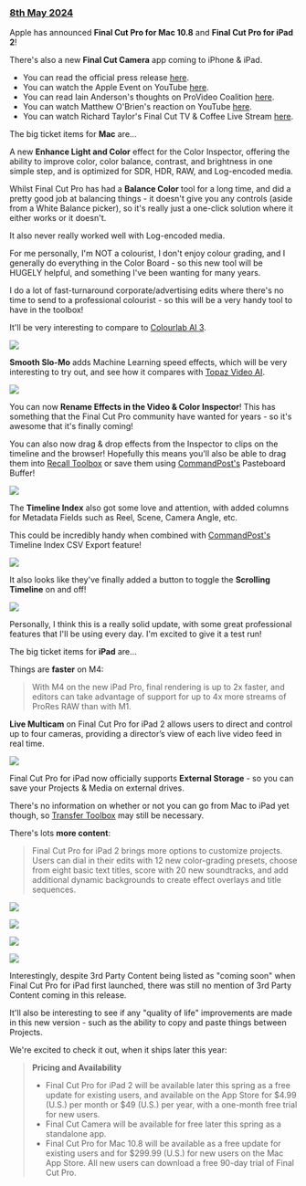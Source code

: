 ### [8th May 2024](/news/20240508)

Apple has announced **Final Cut Pro for Mac 10.8** and **Final Cut Pro for iPad 2**!

There's also a new **Final Cut Camera** app coming to iPhone & iPad.

- You can read the official press release [here](https://www.apple.com/newsroom/2024/05/final-cut-pro-transforms-video-creation-with-live-multicam-on-ipad-and-new-ai-features-on-mac/).
- You can watch the Apple Event on YouTube [here](https://www.youtube.com/watch?v=f1J38FlDKxo).
- You can read Iain Anderson's thoughts on ProVideo Coalition [here](https://www.provideocoalition.com/final-cut-pro-10-8-for-mac-announced/).
- You can watch Matthew O'Brien's reaction on YouTube [here](https://www.youtube.com/watch?v=KpqQi6BBlYY).
- You can watch Richard Taylor's Final Cut TV & Coffee Live Stream [here](https://www.youtube.com/watch?v=1J7zdaqlcl0).

The big ticket items for **Mac** are...

A new **Enhance Light and Color** effect for the Color Inspector, offering the ability to improve color, color balance, contrast, and brightness in one simple step, and is optimized for SDR, HDR, RAW, and Log-encoded media.

Whilst Final Cut Pro has had a **Balance Color** tool for a long time, and did a pretty good job at balancing things - it doesn't give you any controls (aside from a White Balance picker), so it's really just a one-click solution where it either works or it doesn't.

It also never really worked well with Log-encoded media.

For me personally, I'm NOT a colourist, I don't enjoy colour grading, and I generally do everything in the Color Board - so this new tool will be HUGELY helpful, and something I've been wanting for many years.

I do a lot of fast-turnaround corporate/advertising edits where there's no time to send to a professional colourist - so this will be a very handy tool to have in the toolbox!

It'll be very interesting to compare to [Colourlab AI 3](https://colourlab.ai).

![](/static/enhance-light-and-color.jpg)

**Smooth Slo-Mo** adds Machine Learning speed effects, which will be very interesting to try out, and see how it compares with [Topaz Video AI](https://www.topazlabs.com/topaz-video-ai).

![](/static/smooth-slow-mo.jpg)

You can now **Rename Effects in the Video & Color Inspector**! This has something that the Final Cut Pro community have wanted for years - so it's awesome that it's finally coming!

You can also now drag & drop effects from the Inspector to clips on the timeline and the browser! Hopefully this means you'll also be able to drag them into [Recall Toolbox](https://recalltoolbox.fcp.cafe) or save them using [CommandPost's](https://commandpost.io) Pasteboard Buffer!

![](/static/rename-inspector.jpg)

The **Timeline Index** also got some love and attention, with added columns for Metadata Fields such as Reel, Scene, Camera Angle, etc.

This could be incredibly handy when combined with [CommandPost's](https://commandpost.io) Timeline Index CSV Export feature!

![](/static/timeline-index.jpg)

It also looks like they've finally added a button to toggle the **Scrolling Timeline** on and off!

![](/static/scrolling-timeline.jpg)

Personally, I think this is a really solid update, with some great professional features that I'll be using every day. I'm excited to give it a test run!

The big ticket items for **iPad** are...

Things are **faster** on M4:

> With M4 on the new iPad Pro, final rendering is up to 2x faster, and editors can take advantage of support for up to 4x more streams of ProRes RAW than with M1.

**Live Multicam** on Final Cut Pro for iPad 2 allows users to direct and control up to four cameras, providing a director’s view of each live video feed in real time.

![](/static/ipad-multicam.jpg)

Final Cut Pro for iPad now officially supports **External Storage** - so you can save your Projects & Media on external drives.

There's no information on whether or not you can go from Mac to iPad yet though, so [Transfer Toolbox](https://transfertoolbox.fcp.cafe) may still be necessary.

There's lots **more content**:

> Final Cut Pro for iPad 2 brings more options to customize projects. Users can dial in their edits with 12 new color-grading presets, choose from eight basic text titles, score with 20 new soundtracks, and add additional dynamic backgrounds to create effect overlays and title sequences.

![](/static/dynamic-glitch-backgrounds.jpg)

![](/static/grading-presets.jpg)

![](/static/soundtracks.jpg)

![](/static/text-titles.jpg)

Interestingly, despite 3rd Party Content being listed as "coming soon" when Final Cut Pro for iPad first launched, there was still no mention of 3rd Party Content coming in this release.

It'll also be interesting to see if any "quality of life" improvements are made in this new version - such as the ability to copy and paste things between Projects.

We're excited to check it out, when it ships later this year:

> **Pricing and Availability**
> - Final Cut Pro for iPad 2 will be available later this spring as a free update for existing users, and available on the App Store for $4.99 (U.S.) per month or $49 (U.S.) per year, with a one-month free trial for new users.
> - Final Cut Camera will be available for free later this spring as a standalone app.
> - Final Cut Pro for Mac 10.8 will be available as a free update for existing users and for $299.99 (U.S.) for new users on the Mac App Store. All new users can download a free 90-day trial of Final Cut Pro.